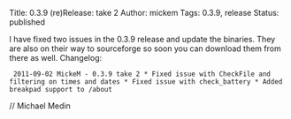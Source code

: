 Title: 0.3.9 (re)Release: take 2
Author: mickem
Tags: 0.3.9, release
Status: published

I have fixed two issues in the 0.3.9 release and update the binaries.
They are also on their way to sourceforge so soon you can download them
from there as well. Changelog:

     2011-09-02 MickeM - 0.3.9 take 2 * Fixed issue with CheckFile and filtering on times and dates * Fixed issue with check_battery * Added breakpad support to /about 

// Michael Medin
